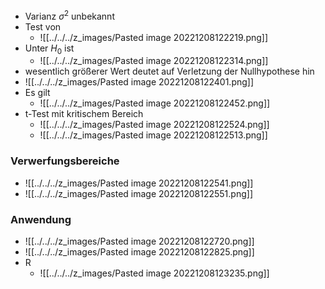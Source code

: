 + Varianz $\sigma^2$ unbekannt
+ Test von
	+ ![[../../../z_images/Pasted image 20221208122219.png]]
+ Unter $H_0$ ist
	+ ![[../../../z_images/Pasted image 20221208122314.png]]
+ wesentlich größerer Wert deutet auf Verletzung der Nullhypothese hin
+ ![[../../../z_images/Pasted image 20221208122401.png]]
+ Es gilt
	+ ![[../../../z_images/Pasted image 20221208122452.png]]
+ t-Test mit kritischem Bereich
	+ ![[../../../z_images/Pasted image 20221208122524.png]]
	+ ![[../../../z_images/Pasted image 20221208122513.png]]

### Verwerfungsbereiche
+ ![[../../../z_images/Pasted image 20221208122541.png]]
+ ![[../../../z_images/Pasted image 20221208122551.png]]

### Anwendung
+ ![[../../../z_images/Pasted image 20221208122720.png]]
+ ![[../../../z_images/Pasted image 20221208122825.png]]
+ R
	+ ![[../../../z_images/Pasted image 20221208123235.png]]